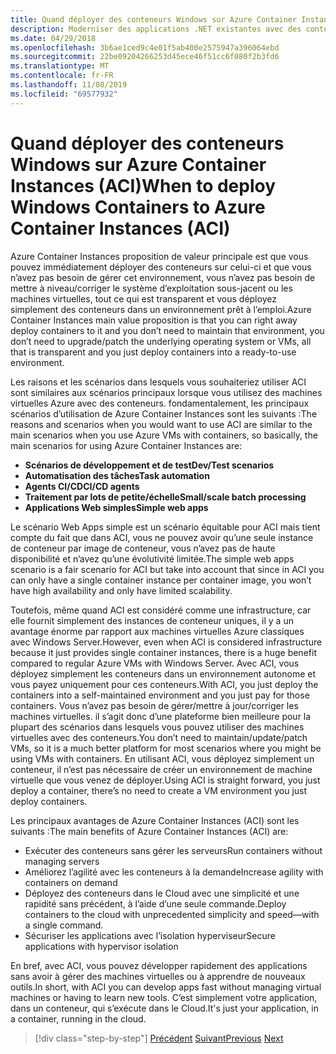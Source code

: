 ```yaml
---
title: Quand déployer des conteneurs Windows sur Azure Container Instances (ACI)
description: Moderniser des applications .NET existantes avec des conteneurs Cloud et Windows Azure | Quand déployer des conteneurs Windows sur Azure Container Instances (ACI)
ms.date: 04/29/2018
ms.openlocfilehash: 3b6ae1ced9c4e01f5ab400e2575947a396064ebd
ms.sourcegitcommit: 22be09204266253d45ece46f51cc6f080f2b3fd6
ms.translationtype: MT
ms.contentlocale: fr-FR
ms.lasthandoff: 11/08/2019
ms.locfileid: "69577932"
---
```

# <a name="when-to-deploy-windows-containers-to-azure-container-instances-aci"></a><span data-ttu-id="8d7a5-103">Quand déployer des conteneurs Windows sur Azure Container Instances (ACI)</span><span class="sxs-lookup"><span data-stu-id="8d7a5-103">When to deploy Windows Containers to Azure Container Instances (ACI)</span></span>

<span data-ttu-id="8d7a5-104">Azure Container Instances proposition de valeur principale est que vous pouvez immédiatement déployer des conteneurs sur celui-ci et que vous n’avez pas besoin de gérer cet environnement, vous n’avez pas besoin de mettre à niveau/corriger le système d’exploitation sous-jacent ou les machines virtuelles, tout ce qui est transparent et vous déployez simplement des conteneurs dans un environnement prêt à l’emploi.</span><span class="sxs-lookup"><span data-stu-id="8d7a5-104">Azure Container Instances main value proposition is that you can right away deploy containers to it and you don’t need to maintain that environment, you don’t need to upgrade/patch the underlying operating system or VMs, all that is transparent and you just deploy containers into a ready-to-use environment.</span></span>

<span data-ttu-id="8d7a5-105">Les raisons et les scénarios dans lesquels vous souhaiteriez utiliser ACI sont similaires aux scénarios principaux lorsque vous utilisez des machines virtuelles Azure avec des conteneurs. fondamentalement, les principaux scénarios d’utilisation de Azure Container Instances sont les suivants :</span><span class="sxs-lookup"><span data-stu-id="8d7a5-105">The reasons and scenarios when you would want to use ACI are similar to the main scenarios when you use Azure VMs with containers, so basically, the main scenarios for using Azure Container Instances are:</span></span>

- <span data-ttu-id="8d7a5-106">**Scénarios de développement et de test**</span><span class="sxs-lookup"><span data-stu-id="8d7a5-106">**Dev/Test scenarios**</span></span>
- <span data-ttu-id="8d7a5-107">**Automatisation des tâches**</span><span class="sxs-lookup"><span data-stu-id="8d7a5-107">**Task automation**</span></span>
- <span data-ttu-id="8d7a5-108">**Agents CI/CD**</span><span class="sxs-lookup"><span data-stu-id="8d7a5-108">**CI/CD agents**</span></span>
- <span data-ttu-id="8d7a5-109">**Traitement par lots de petite/échelle**</span><span class="sxs-lookup"><span data-stu-id="8d7a5-109">**Small/scale batch processing**</span></span>
- <span data-ttu-id="8d7a5-110">**Applications Web simples**</span><span class="sxs-lookup"><span data-stu-id="8d7a5-110">**Simple web apps**</span></span>

<span data-ttu-id="8d7a5-111">Le scénario Web Apps simple est un scénario équitable pour ACI mais tient compte du fait que dans ACI, vous ne pouvez avoir qu’une seule instance de conteneur par image de conteneur, vous n’avez pas de haute disponibilité et n’avez qu’une évolutivité limitée.</span><span class="sxs-lookup"><span data-stu-id="8d7a5-111">The simple web apps scenario is a fair scenario for ACI but take into account that since in ACI you can only have a single container instance per container image, you won’t have high availability and only have limited scalability.</span></span>

<span data-ttu-id="8d7a5-112">Toutefois, même quand ACI est considéré comme une infrastructure, car elle fournit simplement des instances de conteneur uniques, il y a un avantage énorme par rapport aux machines virtuelles Azure classiques avec Windows Server.</span><span class="sxs-lookup"><span data-stu-id="8d7a5-112">However, even when ACI is considered infrastructure because it just provides single container instances, there is a huge benefit compared to regular Azure VMs with Windows Server.</span></span> <span data-ttu-id="8d7a5-113">Avec ACI, vous déployez simplement les conteneurs dans un environnement autonome et vous payez uniquement pour ces conteneurs.</span><span class="sxs-lookup"><span data-stu-id="8d7a5-113">With ACI, you just deploy the containers into a self-maintained environment and you just pay for those containers.</span></span> <span data-ttu-id="8d7a5-114">Vous n’avez pas besoin de gérer/mettre à jour/corriger les machines virtuelles. il s’agit donc d’une plateforme bien meilleure pour la plupart des scénarios dans lesquels vous pouvez utiliser des machines virtuelles avec des conteneurs.</span><span class="sxs-lookup"><span data-stu-id="8d7a5-114">You don’t need to maintain/update/patch VMs, so it is a much better platform for most scenarios where you might be using VMs with containers.</span></span> <span data-ttu-id="8d7a5-115">En utilisant ACI, vous déployez simplement un conteneur, il n’est pas nécessaire de créer un environnement de machine virtuelle que vous venez de déployer.</span><span class="sxs-lookup"><span data-stu-id="8d7a5-115">Using ACI is straight forward, you just deploy a container, there’s no need to create a VM environment you just deploy containers.</span></span>

<span data-ttu-id="8d7a5-116">Les principaux avantages de Azure Container Instances (ACI) sont les suivants :</span><span class="sxs-lookup"><span data-stu-id="8d7a5-116">The main benefits of Azure Container Instances (ACI) are:</span></span>

- <span data-ttu-id="8d7a5-117">Exécuter des conteneurs sans gérer les serveurs</span><span class="sxs-lookup"><span data-stu-id="8d7a5-117">Run containers without managing servers</span></span>
- <span data-ttu-id="8d7a5-118">Améliorez l’agilité avec les conteneurs à la demande</span><span class="sxs-lookup"><span data-stu-id="8d7a5-118">Increase agility with containers on demand</span></span>
- <span data-ttu-id="8d7a5-119">Déployez des conteneurs dans le Cloud avec une simplicité et une rapidité sans précédent, à l’aide d’une seule commande.</span><span class="sxs-lookup"><span data-stu-id="8d7a5-119">Deploy containers to the cloud with unprecedented simplicity and speed—with a single command.</span></span>
- <span data-ttu-id="8d7a5-120">Sécuriser les applications avec l’isolation hyperviseur</span><span class="sxs-lookup"><span data-stu-id="8d7a5-120">Secure applications with hypervisor isolation</span></span>

<span data-ttu-id="8d7a5-121">En bref, avec ACI, vous pouvez développer rapidement des applications sans avoir à gérer des machines virtuelles ou à apprendre de nouveaux outils.</span><span class="sxs-lookup"><span data-stu-id="8d7a5-121">In short, with ACI you can develop apps fast without managing virtual machines or having to learn new tools.</span></span> <span data-ttu-id="8d7a5-122">C’est simplement votre application, dans un conteneur, qui s’exécute dans le Cloud.</span><span class="sxs-lookup"><span data-stu-id="8d7a5-122">It's just your application, in a container, running in the cloud.</span></span>

> [!div class="step-by-step"]
> <span data-ttu-id="8d7a5-123">[Précédent](when-to-deploy-windows-containers-to-azure-vms-iaas-cloud.md)
> [Suivant](when-to-deploy-windows-containers-to-azure-container-service-kubernetes.md)</span><span class="sxs-lookup"><span data-stu-id="8d7a5-123">[Previous](when-to-deploy-windows-containers-to-azure-vms-iaas-cloud.md)
[Next](when-to-deploy-windows-containers-to-azure-container-service-kubernetes.md)</span></span>
